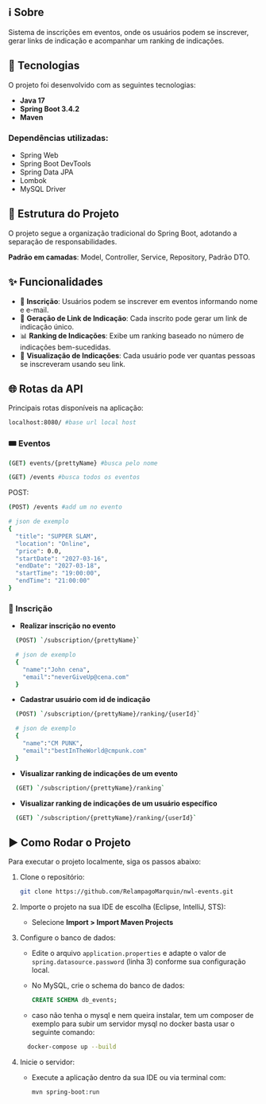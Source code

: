 ## ℹ️ Sobre

Sistema de inscrições em eventos, onde os usuários podem se inscrever, gerar links de indicação e acompanhar um ranking de indicações.

## 🚀 Tecnologias

O projeto foi desenvolvido com as seguintes tecnologias:

- **Java 17**
- **Spring Boot 3.4.2**
- **Maven**

### Dependências utilizadas:

- Spring Web
- Spring Boot DevTools
- Spring Data JPA
- Lombok
- MySQL Driver

## 📂 Estrutura do Projeto

O projeto segue a organização tradicional do Spring Boot, adotando a separação de responsabilidades.

**Padrão em camadas**: Model, Controller, Service, Repository, Padrão DTO.

## ✨ Funcionalidades

- 📌 **Inscrição**: Usuários podem se inscrever em eventos informando nome e e-mail.
- 🔗 **Geração de Link de Indicação**: Cada inscrito pode gerar um link de indicação único.
- 📊 **Ranking de Indicações**: Exibe um ranking baseado no número de indicações bem-sucedidas.
- 👥 **Visualização de Indicações**: Cada usuário pode ver quantas pessoas se inscreveram usando seu link.

## 🌐 Rotas da API
Principais rotas disponíveis na aplicação:

```bash
localhost:8080/ #base url local host
```

### 🎟️ Eventos
```bash
(GET) events/{prettyName} #busca pelo nome
```
```bash
(GET) /events #busca todos os eventos
```
POST:
```bash
(POST) /events #add um no evento

# json de exemplo
{
  "title": "SUPPER SLAM",
  "location": "Online",
  "price": 0.0,
  "startDate": "2027-03-16",
  "endDate": "2027-03-18",
  "startTime": "19:00:00",
  "endTime": "21:00:00"
}
```

### 📝 Inscrição

- **Realizar inscrição no evento**  
```bash
  (POST) `/subscription/{prettyName}`  

  # json de exemplo
  {
    "name":"John cena", 
    "email":"neverGiveUp@cena.com"
  }
```

- **Cadastrar usuário com id de indicação**  
```bash
  (POST) `/subscription/{prettyName}/ranking/{userId}`

  # json de exemplo
  {
    "name":"CM PUNK", 
    "email":"bestInTheWorld@cmpunk.com"
  }  
```

- **Visualizar ranking de indicações de um evento**  
```bash
  (GET) `/subscription/{prettyName}/ranking`  
```

- **Visualizar ranking de indicações de um usuário específico**  
```bash
  (GET) `/subscription/{prettyName}/ranking/{userId}` 
```

## ▶️ Como Rodar o Projeto

Para executar o projeto localmente, siga os passos abaixo:

1. Clone o repositório:

    ```bash
    git clone https://github.com/RelampagoMarquin/nwl-events.git
    ```

2. Importe o projeto na sua IDE de escolha (Eclipse, IntelliJ, STS):

    - Selecione **Import > Import Maven Projects**

3. Configure o banco de dados:

    - Edite o arquivo `application.properties` e adapte o valor de `spring.datasource.password` (linha 3) conforme sua configuração local.
    - No MySQL, crie o schema do banco de dados:

      ```sql
      CREATE SCHEMA db_events;
      ```
    - caso não tenha o mysql e nem queira instalar, tem um composer de exemplo para subir um servidor mysql no docker basta usar o seguinte comando:
    ```bash
      docker-compose up --build
    ```
4. Inicie o servidor:

    - Execute a aplicação dentro da sua IDE ou via terminal com:

      ```bash
      mvn spring-boot:run
      ```